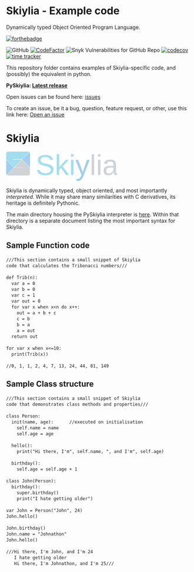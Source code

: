 # Skiylia - Example code
Dynamically typed Object Oriented Program Language.

[![forthebadge](https://forthebadge.com/images/badges/made-with-python.svg)](https://forthebadge.com)

![GitHub](https://img.shields.io/github/license/Skiylia-Lang/PySkiylia)
[![CodeFactor](https://www.codefactor.io/repository/github/skiylia-lang/pyskiylia/badge)](https://www.codefactor.io/repository/github/skiylia-lang/pyskiylia)
![Snyk Vulnerabilities for GitHub Repo](https://img.shields.io/snyk/vulnerabilities/github/Skiylia-Lang/PySkiylia)
[![codecov](https://codecov.io/gh/Skiylia-Lang/PySkiylia/branch/main/graph/badge.svg?token=DRJ67ZQA7M)](https://codecov.io/gh/Skiylia-Lang/PySkiylia)
[![time tracker](https://wakatime.com/badge/github/Skiylia-Lang/PySkiylia.svg?style=flat-square)](https://wakatime.com/badge/github/Skiylia-Lang/PySkiylia)

This repository folder contains examples of Skiylia-specific code, and (possibly) the equivalent in python.

**PySkiylia: [Latest release](../../releases)**

Open issues can be found here: [issues](../../issues)

To create an issue, be it a bug, question, feature request, or other, use this link here: [Open an issue](../../issues/new/choose)

# Skiylia

<img src="https://raw.githubusercontent.com/Skiylia-Lang/skiylia-lang.github.com/7a2533a517895c08b8aa52c32396c292a0563d49/Skiylia_Logo_text.svg" width=60%/>

Skiylia is dynamically typed, object oriented, and most importantly *interpreted*. While it may share many similarities with C derivatives, its heritage is definitely Pythonic.

The main directory housing the PySkiylia interpreter is [here](../../tree/main/PySkiylia). Within that directory is a separate document listing the most important syntax for Skiylia.

## Sample Function code

```skiylia
///This section contains a small snippet of Skiylia
code that calculates the Tribonacci numbers///

def Trib(n):
  var a = 0
  var b = 0
  var c = 1
  var out = 0
  for var x when x<n do x++:
    out = a + b + c
    c = b
    b = a
    a = out
  return out

for var x when x<=10:
  print(Trib(x))

//0, 1, 1, 2, 4, 7, 13, 24, 44, 81, 149
```

## Sample Class structure

```skiylia
///This section contains a small snippet of Skiylia
code that demonstrates class methods and properties///

class Person:
  init(name, age):      //executed on initialisation
    self.name = name
    self.age = age

  hello():
    print("Hi there, I'm", self.name, ", and I'm", self.age)

  birthday():
    self.age = self.age + 1

class John(Person):
  birthday():
    super.birthday()
    print("I hate getting older")

var John = Person("John", 24)
John.hello()

John.birthday()
John.name = "Johnathon"
John.hello()

///Hi there, I'm John, and I'm 24
   I hate getting older
   Hi there, I'm Johnathon, and I'm 25///
```
